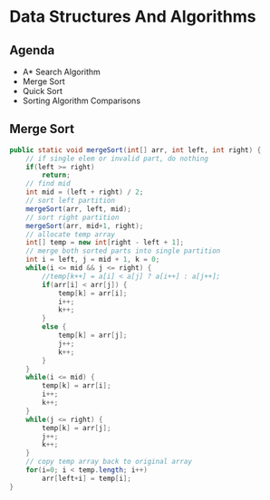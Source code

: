 # Data Structures And Algorithms

## Agenda
* A* Search Algorithm
* Merge Sort
* Quick Sort
* Sorting Algorithm Comparisons

## Merge Sort

```Java
public static void mergeSort(int[] arr, int left, int right) {
	// if single elem or invalid part, do nothing
	if(left >= right)
		return;
	// find mid
	int mid = (left + right) / 2;
	// sort left partition
	mergeSort(arr, left, mid);
	// sort right partition
	mergeSort(arr, mid+1, right);
	// allocate temp array
	int[] temp = new int[right - left + 1];
	// merge both sorted parts into single partition
	int i = left, j = mid + 1, k = 0;
	while(i <= mid && j <= right) {
		//temp[k++] = a[i] < a[j] ? a[i++] : a[j++];
		if(arr[i] < arr[j]) {
			temp[k] = arr[i];
			i++;
			k++;
		}
		else {
			temp[k] = arr[j];
			j++;
			k++;
		}
	}
	while(i <= mid) {
		temp[k] = arr[i];
		i++;
		k++;
	}
	while(j <= right) {
		temp[k] = arr[j];
		j++;
		k++;
	}
	// copy temp array back to original array
	for(i=0; i < temp.length; i++)
		arr[left+i] = temp[i];
}
```
